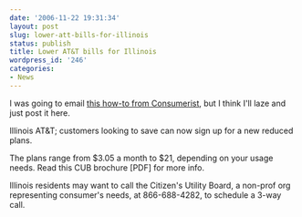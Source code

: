 ```yaml
---
date: '2006-11-22 19:31:34'
layout: post
slug: lower-att-bills-for-illinois
status: publish
title: Lower AT&T bills for Illinois
wordpress_id: '246'
categories:
- News
---
```



I was going to email [this how-to from Consumerist](http://www.consumerist.com/consumer/consumerist-kit/lower-your-att-bill-illinois-216713.php), but I think I'll laze and just post it here.





> 
Illinois AT&T; customers looking to save can now sign up for a new reduced plans.

The plans range from $3.05 a month to $21, depending on your usage needs. Read this CUB brochure [PDF] for more info.

Illinois residents may want to call the Citizen's Utility Board, a non-prof org representing consumer's needs, at 866-688-4282, to schedule a 3-way call.





